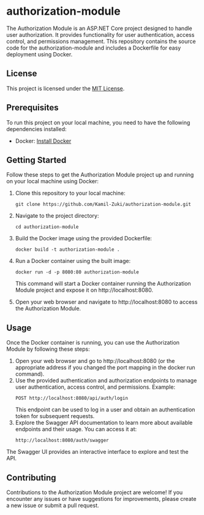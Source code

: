 # authorization-module

The Authorization Module is an ASP.NET Core project designed to handle user authorization. It provides functionality for user authentication, access control, and permissions management. This repository contains the source code for the authorization-module and includes a Dockerfile for easy deployment using Docker.

## License

This project is licensed under the [MIT License](LICENSE).

## Prerequisites

To run this project on your local machine, you need to have the following dependencies installed:

- Docker: [Install Docker](https://docs.docker.com/get-docker/)

## Getting Started

Follow these steps to get the Authorization Module project up and running on your local machine using Docker:

1. Clone this repository to your local machine:

   ```shell
   git clone https://github.com/Kamil-Zuki/authorization-module.git
   ```
2. Navigate to the project directory:
   ```shell
   cd authorization-module
   ```
3. Build the Docker image using the provided Dockerfile:
   ```chell
   docker build -t authorization-module .
   ```
5. Run a Docker container using the built image:
   ```chell
   docker run -d -p 8080:80 authorization-module
   ```
   This command will start a Docker container running the Authorization Module project and expose it on http://localhost:8080.
7. Open your web browser and navigate to http://localhost:8080 to access the Authorization Module.

## Usage
Once the Docker container is running, you can use the Authorization Module by following these steps:

1. Open your web browser and go to http://localhost:8080 (or the appropriate address if you changed the port mapping in the docker run command).
2. Use the provided authentication and authorization endpoints to manage user authentication, access control, and permissions. Example:
   ```shell
   POST http://localhost:8080/api/auth/login
   ```
   This endpoint can be used to log in a user and obtain an authentication token for subsequent requests.
3. Explore the Swagger API documentation to learn more about available endpoints and their usage. You can access it at:
   ```shell
   http://localhost:8080/auth/swagger
   ```
The Swagger UI provides an interactive interface to explore and test the API.

## Contributing
Contributions to the Authorization Module project are welcome! If you encounter any issues or have suggestions for improvements, please create a new issue or submit a pull request.




